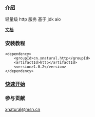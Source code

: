 ### 介绍
轻量级 http 服务 基于 jdk aio

[文档](https://gitee.com/xnat/http/wikis)

### 安装教程
```
<dependency>
    <groupId>cn.xnatural.http</groupId>
    <artifactId>http</artifactId>
    <version>1.0.2</version>
</dependency>
```

### [快速开始](https://gitee.com/xnat/http/wikis/%E5%BF%AB%E9%80%9F%E5%BC%80%E5%A7%8B?sort_id=3198051)

### 参与贡献
xnatural@msn.cn
